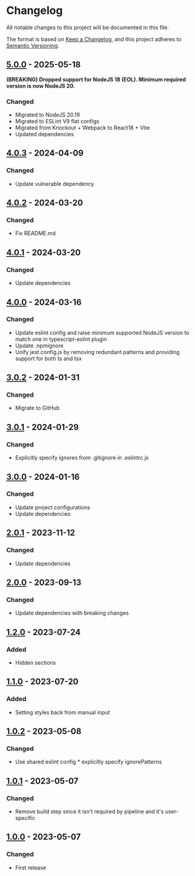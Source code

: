# Changelog

All notable changes to this project will be documented in this file.

The format is based on [Keep a Changelog](https://keepachangelog.com/en/1.0.0/),
and this project adheres to [Semantic Versioning](https://semver.org/spec/v2.0.0.html).

## [5.0.0](../../tags/v5.0.0) - 2025-05-18
__(BREAKING) Dropped support for NodeJS 18 (EOL). Minimum required version is now NodeJS 20.__

### Changed
- Migrated to NodeJS 20.19
- Migrated to ESLint V9 flat configs
- Migrated from Knockout + Webpack to React18 + Vite
- Updated dependencies

## [4.0.3](../../tags/v4.0.3) - 2024-04-09
### Changed
- Update vulnerable dependency

## [4.0.2](../../tags/v4.0.2) - 2024-03-20
### Changed
- Fix README.md

## [4.0.1](../../tags/v4.0.1) - 2024-03-20
### Changed
- Update dependencies

## [4.0.0](../../tags/v4.0.0) - 2024-03-16
### Changed
- Update eslint config and raise minimum supported NodeJS version to match one in typescript-eslint plugin
- Update .npmignore
- Unify jest.config.js by removing redundant patterns and providing support for both ts and tsx

## [3.0.2](../../tags/v3.0.2) - 2024-01-31
### Changed
- Migrate to GitHub

## [3.0.1](../../tags/v3.0.1) - 2024-01-29
### Changed
- Explicitly specify ignores from .gitignore in .eslintrc.js

## [3.0.0](../../tags/v3.0.0) - 2024-01-16
### Changed
- Update project configurations
- Update dependencies

## [2.0.1](../../tags/v2.0.1) - 2023-11-12
### Changed
- Update dependencies

## [2.0.0](../../tags/v2.0.0) - 2023-09-13
### Changed
- Update dependencies with breaking changes

## [1.2.0](../../tags/v1.2.0) - 2023-07-24
### Added
- Hidden sections

## [1.1.0](../../tags/v1.1.0) - 2023-07-20
### Added
- Setting styles back from manual input

## [1.0.2](../../tags/v1.0.2) - 2023-05-08
### Changed
- Use shared eslint config * explicitly specify ignorePatterns

## [1.0.1](../../tags/v1.0.1) - 2023-05-07
### Changed
- Remove build step since it isn't required by pipeline and it's user-specific

## [1.0.0](../../tags/v1.0.0) - 2023-05-07
### Changed
- First release
